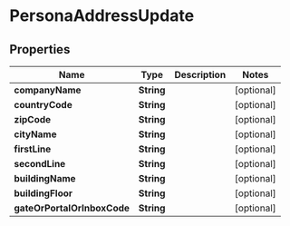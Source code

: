 

# PersonaAddressUpdate



## Properties

| Name | Type | Description | Notes |
|------------ | ------------- | ------------- | -------------|
|**companyName** | **String** |  |  [optional] |
|**countryCode** | **String** |  |  [optional] |
|**zipCode** | **String** |  |  [optional] |
|**cityName** | **String** |  |  [optional] |
|**firstLine** | **String** |  |  [optional] |
|**secondLine** | **String** |  |  [optional] |
|**buildingName** | **String** |  |  [optional] |
|**buildingFloor** | **String** |  |  [optional] |
|**gateOrPortalOrInboxCode** | **String** |  |  [optional] |



